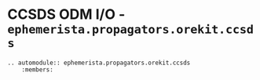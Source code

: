 # CCSDS ODM I/O - `ephemerista.propagators.orekit.ccsds`

```{eval-rst}
.. automodule:: ephemerista.propagators.orekit.ccsds
    :members:
```
